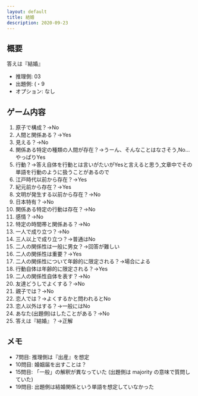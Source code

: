 ```yaml
---
layout: default
title: 結婚
description: 2020-09-23
---
```


## 概要

答えは『結婚』

- 推理側: 03
- 出題側: (・9
- オプション: なし

## ゲーム内容

1. 原子で構成？→No
2. 人間と関係ある？→Yes
3. 見える？→No
4. 関係ある特定の種類の人間が存在？→うーん、そんなことはなさそう,No…やっぱりYes
5. 行動？→答え自体を行動とは言いがたいがYesと言えると思う,文章中でその単語を行動のように扱うことがあるので
6. 江戸時代以前から存在？→Yes
7. 紀元前から存在？→Yes
8. 文明が発生する以前から存在？→No
9. 日本特有？→No
10. 関係ある特定の行動は存在？→No
11. 感情？→No
12. 特定の時間帯と関係ある？→No
13. 一人で成り立つ？→No
14. 三人以上で成り立つ？→普通はNo
15. 二人の関係性は一般に男女？→回答が難しい
16. 二人の関係性は重要？→Yes
17. 二人の関係性について年齢的に限定される？→場合による
18. 行動自体は年齢的に限定される？→Yes
19. 二人の関係性自体を表す？→No
20. 友達どうしでよくする？→No
21. 親子では？→No
22. 恋人では？→よくするかと問われるとNo
23. 恋人以外はする？→一般にはNo
24. あなた(出題側)はしたことがある？→No
25. 答えは『結婚』？→正解

## メモ

- 7問目: 推理側は『出産』を想定
- 10問目: 婚姻届を出すことは？
- 15問目: 「一般」の解釈が異なっていた (出題側は majority の意味で質問していた)
- 19問目: 出題側は結婚関係という単語を想定していなかった
